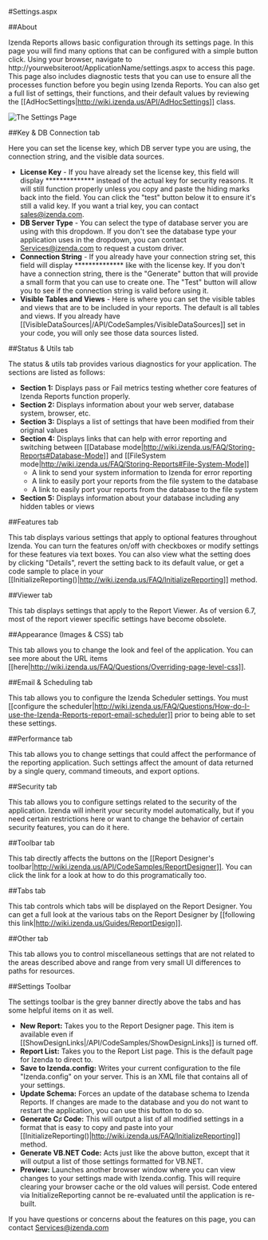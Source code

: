 #Settings.aspx

##About

Izenda Reports allows basic configuration through its settings page. In this page you will find many options that can be configured with a simple button click. Using your browser, navigate to http://yourwebsiteroot/ApplicationName/settings.aspx to access this page. This page also includes diagnostic tests that you can use to ensure all the processes function before you begin using Izenda Reports. You can also get a full list of settings, their functions, and their default values by reviewing the [[AdHocSettings|http://wiki.izenda.us/API/AdHocSettings]] class.

![The Settings Page](http://wiki.izenda.us/Integration/Tutorials/connect-to-the-database/settings_aspx.png)

##Key & DB Connection tab

Here you can set the license key, which DB server type you are using, the connection string, and the visible data sources.

* **License Key** - If you have already set the license key, this field will display ************** instead of the actual key for security reasons. It will still function properly unless you copy and paste the hiding marks back into the field. You can click the "test" button below it to ensure it's still a valid key. If you want a trial key, you can contact [sales@izenda.com](mailto:sales@izenda.com).
* **DB Server Type** - You can select the type of database server you are using with this dropdown. If you don't see the database type your application uses in the dropdown, you can contact [Services@izenda.com](mailto:services@izenda.com) to request a custom driver.
* **Connection String** - If you already have your connection string set, this field will display ************** like with the license key. If you don't have a connection string, there is the "Generate" button that will provide a small form that you can use to create one. The "Test" button will allow you to see if the connection string is valid before using it. 
* **Visible Tables and Views** - Here is where you can set the visible tables and views that are to be included in your reports. The default is all tables and views. If you already have [[VisibleDataSources|/API/CodeSamples/VisibleDataSources]] set in your code, you will only see those data sources listed.

##Status & Utils tab

The status & utils tab provides various diagnostics for your application. The sections are listed as follows:

* **Section 1:** Displays pass or Fail metrics testing whether core features of Izenda Reports function properly. 
* **Section 2:** Displays information about your web server, database system, browser, etc.
* **Section 3:** Displays a list of settings that have been modified from their original values
* **Section 4:** Displays links that can help with error reporting and switching between [[Database mode|http://wiki.izenda.us/FAQ/Storing-Reports#Database-Mode]] and [[FileSystem mode|http://wiki.izenda.us/FAQ/Storing-Reports#File-System-Mode]]
  * A link to send your system information to Izenda for error reporting
  * A link to easily port your reports from the file system to the database
  * A link to easily port your reports from the database to the file system
* **Section 5:** Displays information about your database including any hidden tables or views

##Features tab

This tab displays various settings that apply to optional features throughout Izenda. You can turn the features on/off with checkboxes or modify settings for these features via text boxes. You can also view what the setting does by clicking "Details", revert the setting back to its default value, or get a code sample to place in your [[InitializeReporting()|http://wiki.izenda.us/FAQ/InitializeReporting]] method.

##Viewer tab

This tab displays settings that apply to the Report Viewer. As of version 6.7, most of the report viewer specific settings have become obsolete.

##Appearance (Images & CSS) tab

This tab allows you to change the look and feel of the application. You can see more about the URL items [[here|http://wiki.izenda.us/FAQ/Questions/Overriding-page-level-css]].

##Email & Scheduling tab

This tab allows you to configure the Izenda Scheduler settings. You must [[configure the scheduler|http://wiki.izenda.us/FAQ/Questions/How-do-I-use-the-Izenda-Reports-report-email-scheduler]] prior to being able to set these settings.

##Performance tab

This tab allows you to change settings that could affect the performance of the reporting application. Such settings affect the amount of data returned by a single query, command timeouts, and export options.

##Security tab

This tab allows you to configure settings related to the security of the application. Izenda will inherit your security model automatically, but if you need certain restrictions here or want to change the behavior of certain security features, you can do it here.

##Toolbar tab

This tab directly affects the buttons on the [[Report Designer's toolbar|http://wiki.izenda.us/API/CodeSamples/ReportDesigner]]. You can click the link for a look at how to do this programatically too.

##Tabs tab

This tab controls which tabs will be displayed on the Report Designer. You can get a full look at the various tabs on the Report Designer by [[following this link|http://wiki.izenda.us/Guides/ReportDesign]].

##Other tab

This tab allows you to control miscellaneous settings that are not related to the areas described above and range from very small UI differences to paths for resources.

##Settings Toolbar

The settings toolbar is the grey banner directly above the tabs and has some helpful items on it as well.

* **New Report:** Takes you to the Report Designer page. This item is available even if [[ShowDesignLinks|/API/CodeSamples/ShowDesignLinks]] is turned off.
* **Report List:** Takes you to the Report List page. This is the default page for Izenda to direct to.
* **Save to Izenda.config:** Writes your current configuration to the file "Izenda.config" on your server. This is an XML file that contains all of your settings.
* **Update Schema:** Forces an update of the database schema to Izenda Reports. If changes are made to the database and you do not want to restart the application, you can use this button to do so.
* **Generate C♯ Code:** This will output a list of all modified settings in a format that is easy to copy and paste into your [[InitializeReporting()|http://wiki.izenda.us/FAQ/InitializeReporting]] method.
* **Generate VB.NET Code:** Acts just like the above button, except that it will output a list of those settings formatted for VB.NET.
* **Preview:** Launches another browser window where you can view changes to your settings made with Izenda.config. This will require clearing your browser cache or the old values will persist. Code entered via InitializeReporting cannot be re-evaluated until the application is re-built.

If you have questions or concerns about the features on this page, you can contact [Services@izenda.com](mailto:services@izenda.com)